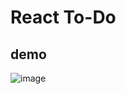 # React To-Do

## demo
![image](https://user-images.githubusercontent.com/88046033/202057345-f76aab18-e9e3-4908-8d59-29a87990dcb2.png)
